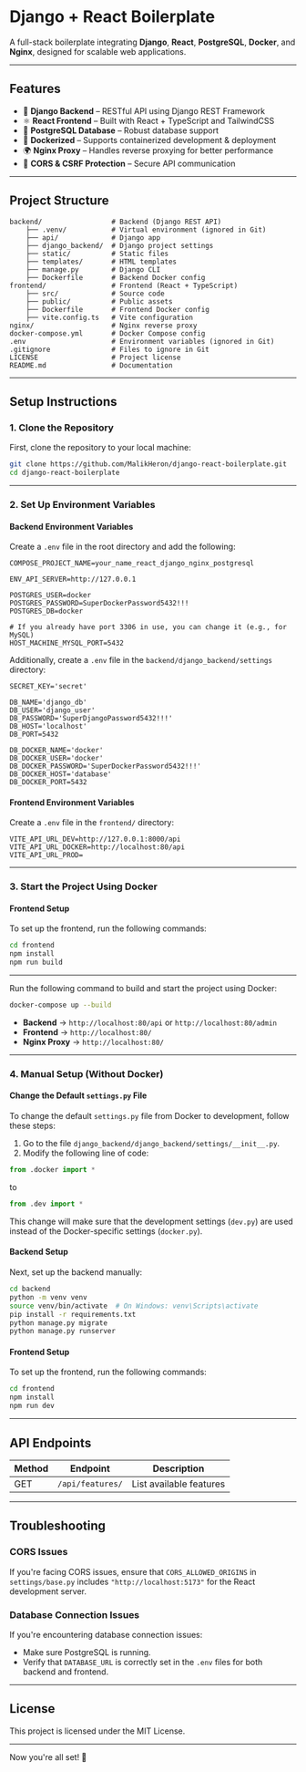 # **Django + React Boilerplate**

A full-stack boilerplate integrating **Django**, **React**, **PostgreSQL**, **Docker**, and **Nginx**, designed for scalable web applications.

---

## **Features**

- 🐍 **Django Backend** – RESTful API using Django REST Framework
- ⚛️ **React Frontend** – Built with React + TypeScript and TailwindCSS
- 🐘 **PostgreSQL Database** – Robust database support
- 🐳 **Dockerized** – Supports containerized development & deployment
- 🌍 **Nginx Proxy** – Handles reverse proxying for better performance
- 🔐 **CORS & CSRF Protection** – Secure API communication

---

## **Project Structure**

```plaintext
backend/                 # Backend (Django REST API)
    ├── .venv/           # Virtual environment (ignored in Git)
    ├── api/             # Django app
    ├── django_backend/  # Django project settings
    ├── static/          # Static files
    ├── templates/       # HTML templates
    ├── manage.py        # Django CLI
    ├── Dockerfile       # Backend Docker config
frontend/                # Frontend (React + TypeScript)
    ├── src/             # Source code
    ├── public/          # Public assets
    ├── Dockerfile       # Frontend Docker config
    ├── vite.config.ts   # Vite configuration
nginx/                   # Nginx reverse proxy
docker-compose.yml       # Docker Compose config
.env                     # Environment variables (ignored in Git)
.gitignore               # Files to ignore in Git
LICENSE                  # Project license
README.md                # Documentation
```

---

## **Setup Instructions**

### **1. Clone the Repository**

First, clone the repository to your local machine:

```sh
git clone https://github.com/MalikHeron/django-react-boilerplate.git
cd django-react-boilerplate
```

---

### **2. Set Up Environment Variables**

#### **Backend Environment Variables**

Create a `.env` file in the root directory and add the following:

```dotenv
COMPOSE_PROJECT_NAME=your_name_react_django_nginx_postgresql

ENV_API_SERVER=http://127.0.0.1

POSTGRES_USER=docker
POSTGRES_PASSWORD=SuperDockerPassword5432!!!
POSTGRES_DB=docker

# If you already have port 3306 in use, you can change it (e.g., for MySQL)
HOST_MACHINE_MYSQL_PORT=5432
```

Additionally, create a `.env` file in the `backend/django_backend/settings` directory:

```dotenv
SECRET_KEY='secret'

DB_NAME='django_db'
DB_USER='django_user'
DB_PASSWORD='SuperDjangoPassword5432!!!'
DB_HOST='localhost'
DB_PORT=5432

DB_DOCKER_NAME='docker'
DB_DOCKER_USER='docker'
DB_DOCKER_PASSWORD='SuperDockerPassword5432!!!'
DB_DOCKER_HOST='database'
DB_DOCKER_PORT=5432
```

#### **Frontend Environment Variables**

Create a `.env` file in the `frontend/` directory:

```dotenv
VITE_API_URL_DEV=http://127.0.0.1:8000/api
VITE_API_URL_DOCKER=http://localhost:80/api
VITE_API_URL_PROD=
```

---

### **3. Start the Project Using Docker**

#### **Frontend Setup**

To set up the frontend, run the following commands:

```sh
cd frontend
npm install
npm run build
```

---

Run the following command to build and start the project using Docker:

```sh
docker-compose up --build
```

- **Backend** → `http://localhost:80/api` or `http://localhost:80/admin`
- **Frontend** → `http://localhost:80/`
- **Nginx Proxy** → `http://localhost:80/`

---

### **4. Manual Setup (Without Docker)**

#### **Change the Default `settings.py` File**

To change the default `settings.py` file from Docker to development, follow these steps:

1. Go to the file `django_backend/django_backend/settings/__init__.py`.
2. Modify the following line of code:

```python
from .docker import *
```

to

```python
from .dev import *
```

This change will make sure that the development settings (`dev.py`) are used instead of the Docker-specific settings (`docker.py`).

#### **Backend Setup**

Next, set up the backend manually:

```sh
cd backend
python -m venv venv
source venv/bin/activate  # On Windows: venv\Scripts\activate
pip install -r requirements.txt
python manage.py migrate
python manage.py runserver
```

#### **Frontend Setup**

To set up the frontend, run the following commands:

```sh
cd frontend
npm install
npm run dev
```

---

## **API Endpoints**

| Method | Endpoint              | Description                    |
|--------|-----------------------|--------------------------------|
| GET    | `/api/features/`      | List available features       |

---

## **Troubleshooting**

### **CORS Issues**

If you're facing CORS issues, ensure that `CORS_ALLOWED_ORIGINS` in `settings/base.py` includes `"http://localhost:5173"` for the React development server.

### **Database Connection Issues**

If you're encountering database connection issues:

- Make sure PostgreSQL is running.
- Verify that `DATABASE_URL` is correctly set in the `.env` files for both backend and frontend.

---

## **License**

This project is licensed under the MIT License.

---

Now you're all set! 🚀
